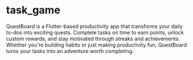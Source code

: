 # task_game
QuestBoard is a Flutter-based productivity app that transforms your daily to-dos into exciting quests. Complete tasks on time to earn points, unlock custom rewards, and stay motivated through streaks and achievements. Whether you're building habits or just making productivity fun, QuestBoard turns your tasks into an adventure worth completing.
